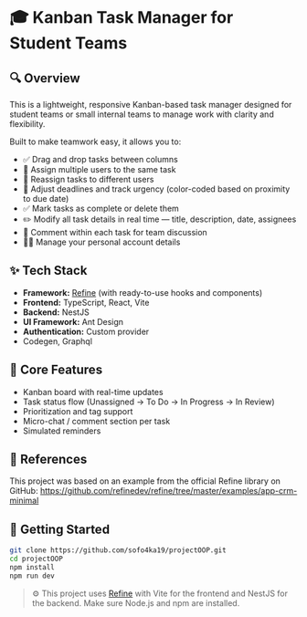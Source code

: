 # 🎓 Kanban Task Manager for Student Teams

## 🔍 Overview
This is a lightweight, responsive Kanban-based task manager designed for student teams or small internal teams to manage work with clarity and flexibility.

Built to make teamwork easy, it allows you to:
- ✅ Drag and drop tasks between columns
- 👥 Assign multiple users to the same task
- 🔁 Reassign tasks to different users
- 📅 Adjust deadlines and track urgency (color-coded based on proximity to due date)
- ✅ Mark tasks as complete or delete them
- ✏️ Modify all task details in real time — title, description, date, assignees
- 💬 Comment within each task for team discussion
- 🧑‍💼 Manage your personal account details

## ✨ Tech Stack
- **Framework:** [Refine](https://github.com/refinedev/refine) (with ready-to-use hooks and components)
- **Frontend:** TypeScript, React, Vite
- **Backend:** NestJS
- **UI Framework:** Ant Design
- **Authentication:** Custom provider
- Codegen, Graphql

## 🧩 Core Features
- Kanban board with real-time updates
- Task status flow (Unassigned → To Do → In Progress → In Review)
- Prioritization and tag support
- Micro-chat / comment section per task
- Simulated reminders

## 🤝 References
This project was based on an example from the official Refine library on GitHub:
https://github.com/refinedev/refine/tree/master/examples/app-crm-minimal

## 🚀 Getting Started
```bash
git clone https://github.com/sofo4ka19/projectOOP.git
cd projectOOP
npm install
npm run dev
```

> ⚙️ This project uses [Refine](https://github.com/refinedev/refine) with Vite for the frontend and NestJS for the backend. Make sure Node.js and npm are installed.